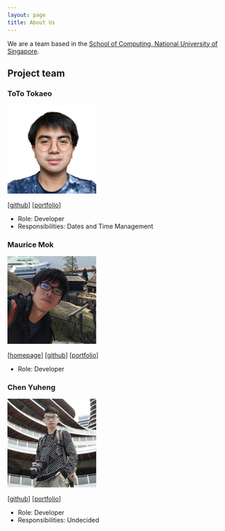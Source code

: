 ```yaml
---
layout: page
title: About Us
---
```


We are a team based in the [School of Computing, National University of Singapore](http://www.comp.nus.edu.sg).

## Project team


### ToTo Tokaeo

<img src="images/totoyoyo.png" width="200px">

[[github](http://github.com/totoyoyo)]
[[portfolio](team/totoyoyo.md)]

* Role: Developer
* Responsibilities: Dates and Time Management

### Maurice Mok

<img src="images/Maurice.png" width="200px">

[[homepage](https://github.com/Maurice2n97)]
[[github](https://github.com/Maurice2n97)]
[[portfolio](Maurice)]

* Role: Developer


### Chen Yuheng

<img src="images/skinnychenpi.png" width="200px">

[[github](http://github.com/skinnychenpi)]
[[portfolio](team/skinnychenpi.md)]

* Role: Developer
* Responsibilities: Undecided


